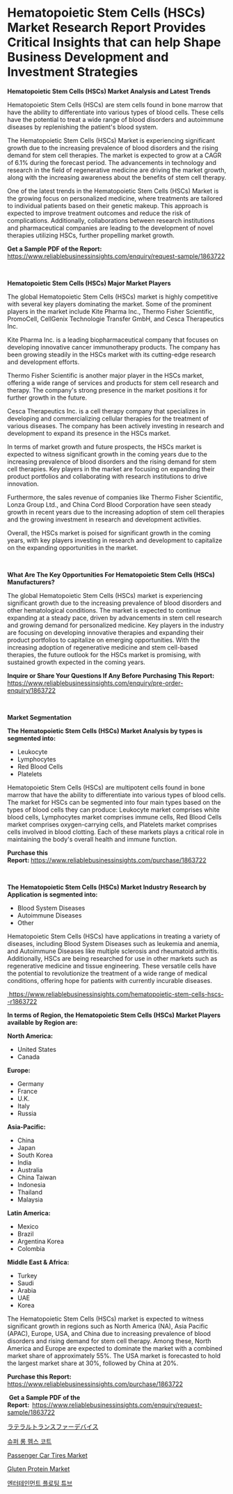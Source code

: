<p><h1>Hematopoietic Stem Cells (HSCs) Market Research Report Provides Critical Insights that can help Shape Business Development and Investment Strategies</h1></p><p><strong>Hematopoietic Stem Cells (HSCs) Market Analysis and Latest Trends</strong></p>
<p><p>Hematopoietic Stem Cells (HSCs) are stem cells found in bone marrow that have the ability to differentiate into various types of blood cells. These cells have the potential to treat a wide range of blood disorders and autoimmune diseases by replenishing the patient's blood system.</p><p>The Hematopoietic Stem Cells (HSCs) Market is experiencing significant growth due to the increasing prevalence of blood disorders and the rising demand for stem cell therapies. The market is expected to grow at a CAGR of 6.1% during the forecast period. The advancements in technology and research in the field of regenerative medicine are driving the market growth, along with the increasing awareness about the benefits of stem cell therapy.</p><p>One of the latest trends in the Hematopoietic Stem Cells (HSCs) Market is the growing focus on personalized medicine, where treatments are tailored to individual patients based on their genetic makeup. This approach is expected to improve treatment outcomes and reduce the risk of complications. Additionally, collaborations between research institutions and pharmaceutical companies are leading to the development of novel therapies utilizing HSCs, further propelling market growth.</p></p>
<p><strong>Get a Sample PDF of the Report:&nbsp;</strong> <a href="https://www.reliablebusinessinsights.com/enquiry/request-sample/1863722">https://www.reliablebusinessinsights.com/enquiry/request-sample/1863722</a></p>
<p>&nbsp;</p>
<p><strong>Hematopoietic Stem Cells (HSCs) Major Market Players</strong></p>
<p><p>The global Hematopoietic Stem Cells (HSCs) market is highly competitive with several key players dominating the market. Some of the prominent players in the market include Kite Pharma Inc., Thermo Fisher Scientific, PromoCell, CellGenix Technologie Transfer GmbH, and Cesca Therapeutics Inc.</p><p>Kite Pharma Inc. is a leading biopharmaceutical company that focuses on developing innovative cancer immunotherapy products. The company has been growing steadily in the HSCs market with its cutting-edge research and development efforts.</p><p>Thermo Fisher Scientific is another major player in the HSCs market, offering a wide range of services and products for stem cell research and therapy. The company's strong presence in the market positions it for further growth in the future.</p><p>Cesca Therapeutics Inc. is a cell therapy company that specializes in developing and commercializing cellular therapies for the treatment of various diseases. The company has been actively investing in research and development to expand its presence in the HSCs market.</p><p>In terms of market growth and future prospects, the HSCs market is expected to witness significant growth in the coming years due to the increasing prevalence of blood disorders and the rising demand for stem cell therapies. Key players in the market are focusing on expanding their product portfolios and collaborating with research institutions to drive innovation.</p><p>Furthermore, the sales revenue of companies like Thermo Fisher Scientific, Lonza Group Ltd., and China Cord Blood Corporation have seen steady growth in recent years due to the increasing adoption of stem cell therapies and the growing investment in research and development activities.</p><p>Overall, the HSCs market is poised for significant growth in the coming years, with key players investing in research and development to capitalize on the expanding opportunities in the market.</p></p>
<p>&nbsp;</p>
<p><strong>What Are The Key Opportunities For Hematopoietic Stem Cells (HSCs) Manufacturers?</strong></p>
<p><p>The global Hematopoietic Stem Cells (HSCs) market is experiencing significant growth due to the increasing prevalence of blood disorders and other hematological conditions. The market is expected to continue expanding at a steady pace, driven by advancements in stem cell research and growing demand for personalized medicine. Key players in the industry are focusing on developing innovative therapies and expanding their product portfolios to capitalize on emerging opportunities. With the increasing adoption of regenerative medicine and stem cell-based therapies, the future outlook for the HSCs market is promising, with sustained growth expected in the coming years.</p></p>
<p><strong>Inquire or Share Your Questions If Any Before Purchasing This Report:</strong> <a href="https://www.reliablebusinessinsights.com/enquiry/pre-order-enquiry/1863722">https://www.reliablebusinessinsights.com/enquiry/pre-order-enquiry/1863722</a></p>
<p>&nbsp;</p>
<p><strong>Market Segmentation</strong></p>
<p><strong>The Hematopoietic Stem Cells (HSCs) Market Analysis by types is segmented into:</strong></p>
<p><ul><li>Leukocyte</li><li>Lymphocytes</li><li>Red Blood Cells</li><li>Platelets</li></ul></p>
<p><p>Hematopoietic Stem Cells (HSCs) are multipotent cells found in bone marrow that have the ability to differentiate into various types of blood cells. The market for HSCs can be segmented into four main types based on the types of blood cells they can produce: Leukocyte market comprises white blood cells, Lymphocytes market comprises immune cells, Red Blood Cells market comprises oxygen-carrying cells, and Platelets market comprises cells involved in blood clotting. Each of these markets plays a critical role in maintaining the body's overall health and immune function.</p></p>
<p><strong>Purchase this Report:&nbsp;</strong><a href="https://www.reliablebusinessinsights.com/purchase/1863722">https://www.reliablebusinessinsights.com/purchase/1863722</a></p>
<p>&nbsp;</p>
<p><strong>The Hematopoietic Stem Cells (HSCs) Market Industry Research by Application is segmented into:</strong></p>
<p><ul><li>Blood System Diseases</li><li>Autoimmune Diseases</li><li>Other</li></ul></p>
<p><p>Hematopoietic Stem Cells (HSCs) have applications in treating a variety of diseases, including Blood System Diseases such as leukemia and anemia, and Autoimmune Diseases like multiple sclerosis and rheumatoid arthritis. Additionally, HSCs are being researched for use in other markets such as regenerative medicine and tissue engineering. These versatile cells have the potential to revolutionize the treatment of a wide range of medical conditions, offering hope for patients with currently incurable diseases.</p></p>
<p><a href="https://www.reliablebusinessinsights.com/hematopoietic-stem-cells-hscs--r1863722">&nbsp;https://www.reliablebusinessinsights.com/hematopoietic-stem-cells-hscs--r1863722</a></p>
<p><strong>In terms of Region, the Hematopoietic Stem Cells (HSCs) Market Players available by Region are:</strong></p>
<p>
    <p> <strong> North America: </strong>
        <ul>
            <li>United States</li>
            <li>Canada</li>
        </ul>
        </p> 
    <p> <strong> Europe: </strong>
        <ul>
            <li>Germany</li>
            <li>France</li>
            <li>U.K.</li>
            <li>Italy</li>
            <li>Russia</li>
        </ul>
        </p> 
    <p> <strong> Asia-Pacific: </strong>
        <ul>
            <li>China</li>
            <li>Japan</li>
            <li>South Korea</li>
            <li>India</li>
            <li>Australia</li>
            <li>China Taiwan</li>
            <li>Indonesia</li>
            <li>Thailand</li>
            <li>Malaysia</li>
        </ul>
        </p> 
    <p> <strong> Latin America: </strong>
        <ul>
            <li>Mexico</li>
            <li>Brazil</li>
            <li>Argentina Korea</li>
            <li>Colombia</li>
        </ul>
        </p> 
    <p> <strong> Middle East & Africa: </strong>
        <ul>
            <li>Turkey</li>
            <li>Saudi</li>
            <li>Arabia</li>
            <li>UAE</li>
            <li>Korea</li>
        </ul>
    </p>
    </p>
<p><p>The Hematopoietic Stem Cells (HSCs) market is expected to witness significant growth in regions such as North America (NA), Asia Pacific (APAC), Europe, USA, and China due to increasing prevalence of blood disorders and rising demand for stem cell therapy. Among these, North America and Europe are expected to dominate the market with a combined market share of approximately 55%. The USA market is forecasted to hold the largest market share at 30%, followed by China at 20%.</p></p>
<p><strong>Purchase this Report: </strong><a href="https://www.reliablebusinessinsights.com/purchase/1863722">https://www.reliablebusinessinsights.com/purchase/1863722</a></p>
<p>&nbsp;<strong>Get a Sample PDF of the Report:&nbsp;&nbsp;</strong><a href="https://www.reliablebusinessinsights.com/enquiry/request-sample/1863722">https://www.reliablebusinessinsights.com/enquiry/request-sample/1863722</a></p>
<p><strong></strong></p>
<p><p><a href="https://github.com/AylinBeier/Market-Research-Report-List-1/blob/main/3984896125448.md">ラテラルトランスファーデバイス</a></p><p><a href="https://github.com/admichael111/Market-Research-Report-List-1/blob/main/8912597111947.md">슈퍼 롱 헴스 코트</a></p><p><a href="https://github.com/susanjprice2023/Market-Research-Report-List-1/blob/main/passenger-car-tires-market.md">Passenger Car Tires Market</a></p><p><a href="https://issuu.com/reportprime-2/docs/gluten-protein-market-size-2030.pptx">Gluten Protein Market</a></p><p><a href="https://github.com/msujons1512/Market-Research-Report-List-1/blob/main/8215399111948.md">엔터테인먼트 플로팅 튜브</a></p></p>